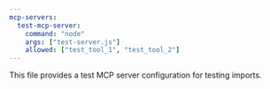 ```yaml
---
mcp-servers:
  test-mcp-server:
    command: "node"
    args: ["test-server.js"]
    allowed: ["test_tool_1", "test_tool_2"]
---
```


This file provides a test MCP server configuration for testing imports.
